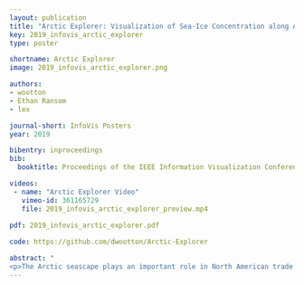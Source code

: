 ```yaml
---
layout: publication
title: "Arctic Explorer: Visualization of Sea-Ice Concentration along Arctic Shipping Routes"
key: 2019_infovis_arctic_explorer
type: poster

shortname: Arctic Explorer
image: 2019_infovis_arctic_explorer.png

authors:
- wootton
- Ethan Ransom
- lex

journal-short: InfoVis Posters
year: 2019

bibentry: inproceedings
bib:
  booktitle: Proceedings of the IEEE Information Visualization Conference – Posters (InfoVis ’19)

videos:  
 - name: "Arctic Explorer Video" 
   vimeo-id: 361165729
   file: 2019_infovis_arctic_explorer_preview.mp4
   
pdf: 2019_infovis_arctic_explorer.pdf

code: https://github.com/dwootton/Arctic-Explorer

abstract: "
<p>The Arctic seascape plays an important role in North American trade and defense; however, over recent years, the Arctic has undergone radical changes, altering current shipping routes and opening up new previously blocked paths. This work presents Arctic Explorer, a tool to visualize sea-ice concentration along paths over time. Arctic Explorer could be used to circumnavigate areas expected to be blocked with ice and discover new routes that may have opened up. </p>"
---
```

